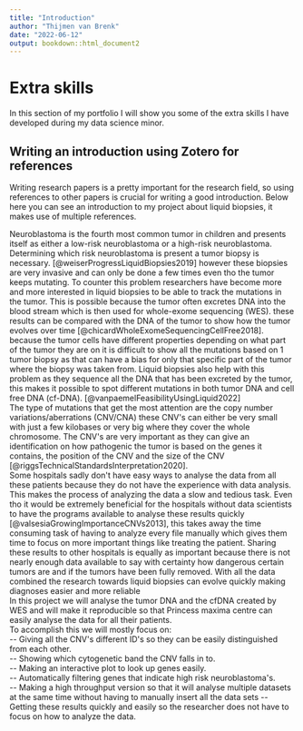 ```yaml
---
title: "Introduction"
author: "Thijmen van Brenk"
date: "2022-06-12"
output: bookdown::html_document2
---
```


# Extra skills

In this section of my portfolio I will show you some of the extra skills I have developed during my data science minor.

## Writing an introduction using Zotero for references        

Writing research papers is a pretty important for the research field, so using references to other papers is crucial for writing a good introduction. Below here you can see an introduction to my project about liquid biopsies, it makes use of multiple references.

Neuroblastoma is the fourth most common tumor in children and presents itself as either a low-risk neuroblastoma or a high-risk neuroblastoma. Determining which risk neuroblastoma is present a tumor biopsy is necessary. [@weiserProgressLiquidBiopsies2019] however these biopsies are very invasive and can only be done a few times even tho the tumor keeps mutating. To counter this problem researchers have become more and more interested in liquid biopsies to be able to track the mutations in the tumor. This is possible because the tumor often excretes DNA into the blood stream which is then used for whole-exome sequencing (WES). these results can be compared with the DNA of the tumor to show how the tumor evolves over time [@chicardWholeExomeSequencingCellFree2018]. because the tumor cells have different properties depending on what part of the tumor they are on it is difficult to show all the mutations based on 1 tumor biopsy as that can have a bias for only that specific part of the tumor where the biopsy was taken from. Liquid biopsies also help with this problem as they sequence all the DNA that has been excreted by the tumor, this makes it possible to spot different mutations in both tumor DNA and cell free DNA (cf-DNA). [@vanpaemelFeasibilityUsingLiquid2022]        
The type of mutations that get the most attention are the copy number variations/aberrations (CNV/CNA) these CNV's can either be very small with just a few kilobases or very big where they cover the whole chromosome. The CNV's are very important as they can give an identification on how pathogenic the tumor is based on the genes it contains, the position of the CNV and the size of the CNV [@riggsTechnicalStandardsInterpretation2020].       
Some hospitals sadly don't have easy ways to analyse the data from all these patients because they do not have the experience with data analysis. This makes the process of analyzing the data a slow and tedious task. Even tho it would be extremely beneficial for the hospitals without data scientists to have the programs available to analyse these results quickly [@valsesiaGrowingImportanceCNVs2013], this takes away the time consuming task of having to analyze every file manually which gives them time to focus on more important things like treating the patient. Sharing these results to other hospitals is equally as important because there is not nearly enough data available to say with certainty how dangerous certain tumors are and if the tumors have been fully removed. With all the data combined the research towards liquid biopsies can evolve quickly making diagnoses easier and more reliable        
In this project we will analyse the tumor DNA and the cfDNA created by WES and will make it reproducible so that Princess maxima centre can easily analyse the data for all their patients.       
To accomplish this we will mostly focus on:       
-- Giving all the CNV's different ID's so they can be easily distinguished from each other.       
-- Showing which cytogenetic band the CNV falls in to.        
-- Making an interactive plot to look up genes easily.        
-- Automatically filtering genes that indicate high risk neuroblastoma's.       
-- Making a high throughput version so that it will analyse multiple datasets at the same time without having to manually insert all the data sets
-- Getting these results quickly and easily so the researcher does not have to focus on how to analyze the data.
